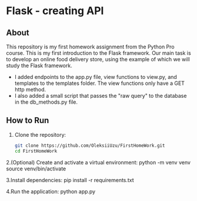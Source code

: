# Flask - creating API

## About

This repository is my first homework assignment from the Python Pro course. 
This is my first introduction to the Flask framework. 
Our main task is to develop an online food delivery store, using the example of which we will study the Flask framework.

 - I added endpoints to the app.py file, view functions to view.py, and templates to the templates folder. The view functions only have a GET http method.
 - I also added a small script that passes the "raw query" to the database in the db_methods.py file.

## How to Run

1. Clone the repository:  
   ```bash
   git clone https://github.com/OleksiiUzu/FirstHomeWork.git
   cd FirstHomeWork
2.(Optional) Create and activate a virtual environment:
  python -m venv venv
  source venv/bin/activate

3.Install dependencies:
  pip install -r requirements.txt

4.Run the application:
  python app.py
